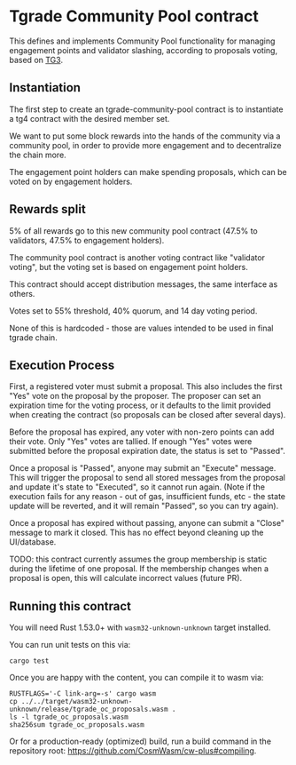 # Tgrade Community Pool contract

This defines and implements Community Pool functionality for managing
engagement points and validator slashing, according to proposals voting,
based on [TG3](https://github.com/confio/poe-contracts/tree/main/packages/tg3).

## Instantiation

The first step to create an tgrade-community-pool contract is to instantiate
a tg4 contract with the desired member set.

We want to put some block rewards into the hands of the community via a
community pool, in order to provide more engagement and to decentralize the
chain more.

The engagement point holders can make spending proposals, which can be voted on
by engagement holders.

## Rewards split

5% of all rewards go to this new community pool contract (47.5% to validators,
47.5% to engagement holders).

The community pool contract is another voting contract like "validator voting",
but the voting set is based on engagement point holders.

This contract should accept distribution messages, the same interface as others.

Votes set to 55% threshold, 40% quorum, and 14 day voting period.

None of this is hardcoded - those are values intended to be used in final tgrade
chain.

## Execution Process

First, a registered voter must submit a proposal. This also includes the
first "Yes" vote on the proposal by the proposer. The proposer can set
an expiration time for the voting process, or it defaults to the limit
provided when creating the contract (so proposals can be closed after several
days).

Before the proposal has expired, any voter with non-zero points can add their
vote. Only "Yes" votes are tallied. If enough "Yes" votes were submitted before
the proposal expiration date, the status is set to "Passed".

Once a proposal is "Passed", anyone may submit an "Execute" message. This will
trigger the proposal to send all stored messages from the proposal and update
it's state to "Executed", so it cannot run again. (Note if the execution fails
for any reason - out of gas, insufficient funds, etc - the state update will
be reverted, and it will remain "Passed", so you can try again).

Once a proposal has expired without passing, anyone can submit a "Close"
message to mark it closed. This has no effect beyond cleaning up the UI/database.

TODO: this contract currently assumes the group membership is static during
the lifetime of one proposal. If the membership changes when a proposal is
open, this will calculate incorrect values (future PR).

## Running this contract

You will need Rust 1.53.0+ with `wasm32-unknown-unknown` target installed.

You can run unit tests on this via:

`cargo test`

Once you are happy with the content, you can compile it to wasm via:

```
RUSTFLAGS='-C link-arg=-s' cargo wasm
cp ../../target/wasm32-unknown-unknown/release/tgrade_oc_proposals.wasm .
ls -l tgrade_oc_proposals.wasm
sha256sum tgrade_oc_proposals.wasm
```

Or for a production-ready (optimized) build, run a build command in
the repository root: https://github.com/CosmWasm/cw-plus#compiling.
